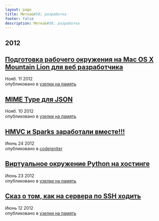 ```yaml
---
layout: page
title: Метка&#58; разработка
footer: false
description: Метка&#58; разработка
---
```


<div id="blog-archives" class="category">
<h2>2012</h2>

<article>
<h1><a href="/2012/11/11/podghotovka-rabochiegho-okruzhieniia-na-mac-os-x-mountain-lion-dlia-vieb-razrabotchika/index.html">Подготовка рабочего окружения на Mac OS X Mountain Lion для веб разработчика</a></h1>
<time datetime="2012-11-11T00:00:00-06:00" pubdate><span class='month'>Нояб.</span> <span class='day'>11</span> <span class='year'>2012</span></time>
<footer>
<span class="categories">опубликовано в 
<a href='/categories/узелки-на-память/'>узелки на память</a></span>
</footer>
</article>

<article>
<h1><a href="/2012/11/10/mime-type-dlia-json/index.html">MIME Type для JSON</a></h1>
<time datetime="2012-11-10T00:00:00-06:00" pubdate><span class='month'>Нояб.</span> <span class='day'>10</span> <span class='year'>2012</span></time>
<footer>
<span class="categories">опубликовано в 
<a href='/categories/узелки-на-память/'>узелки на память</a></span>
</footer>
</article>

<article>
<h1><a href="/2012/06/24/hmvc-i-sparks-zarabotali-vmiestie/index.html">HMVC и Sparks заработали вместе!!!</a></h1>
<time datetime="2012-06-24T00:00:00-06:00" pubdate><span class='month'>Июнь</span> <span class='day'>24</span> <span class='year'>2012</span></time>
<footer>
<span class="categories">опубликовано в 
<a href='/categories/codeigniter/'>codeigniter</a></span>
</footer>
</article>

<article>
<h1><a href="/2012/06/23/virtual'noie-okrujenie-python-na-khostinghie/index.html">Виртуальное окружение Python на хостинге</a></h1>
<time datetime="2012-06-23T00:00:00-06:00" pubdate><span class='month'>Июнь</span> <span class='day'>23</span> <span class='year'>2012</span></time>
<footer>
<span class="categories">опубликовано в 
<a href='/categories/узелки-на-память/'>узелки на память</a></span>
</footer>
</article>

<article>
<h1><a href="/2012/06/12/skaz-o-ssh/index.html">Сказ о том, как на сервера по SSH ходить</a></h1>
<time datetime="2012-06-12T00:00:00-06:00" pubdate><span class='month'>Июнь</span> <span class='day'>12</span> <span class='year'>2012</span></time>
<footer>
<span class="categories">опубликовано в 
<a href='/categories/узелки-на-память/'>узелки на память</a></span>
</footer>
</article>
</div>
